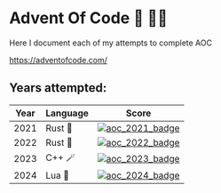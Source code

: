 # Advent Of Code 🎄 🎅🏻

Here I document each of my attempts to complete AOC

<https://adventofcode.com/>

## Years attempted:

|Year|Language|Score|
|---|---|---|
|2021|Rust 🦀|[![aoc_2021_badge](https://img.shields.io/badge/Advent%20of%20Code%202021-🌟%2014-blue)](https://adventofcode.com/)|
|2022|Rust 🦀|[![aoc_2022_badge](https://img.shields.io/badge/Advent%20of%20Code%202022-🌟%2024-blue)](https://adventofcode.com/)|
|2023|C++ 🪄|[![aoc_2023_badge](https://img.shields.io/badge/Advent%20of%20Code%202023-🌟%2040-blue)](https://adventofcode.com/)|
|2024|Lua 🌝|[![aoc_2024_badge](https://img.shields.io/badge/Advent%20of%20Code%202024-🌟%206-blue)](https://adventofcode.com/)|
